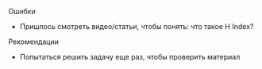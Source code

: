Ошибки
- Пришлось смотреть видео/статьи, чтобы понять: что такое H Index? 

Рекомендации
- Попытаться решить задачу еще раз, чтобы проверить материал
